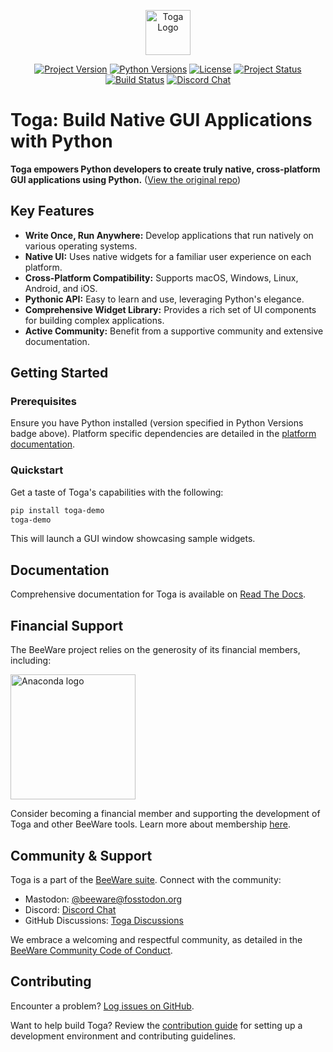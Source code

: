 <!-- Improved README for Toga -->

<!-- Project Logo -->
<p align="center">
  <img src="https://beeware.org/project/toga/toga.png" alt="Toga Logo" width="72">
</p>

<!-- Badges (Optional, but good for status) -->
<p align="center">
  <a href="https://pypi.python.org/pypi/toga"><img src="https://img.shields.io/pypi/v/toga.svg" alt="Project Version"></a>
  <a href="https://pypi.python.org/pypi/toga"><img src="https://img.shields.io/pypi/pyversions/toga.svg" alt="Python Versions"></a>
  <a href="https://github.com/beeware/toga/blob/main/LICENSE"><img src="https://img.shields.io/pypi/l/toga.svg" alt="License"></a>
  <a href="https://pypi.python.org/pypi/toga"><img src="https://img.shields.io/pypi/status/toga.svg" alt="Project Status"></a>
  <a href="https://github.com/beeware/toga/actions"><img src="https://github.com/beeware/toga/workflows/CI/badge.svg?branch=main" alt="Build Status"></a>
  <a href="https://beeware.org/bee/chat/"><img src="https://img.shields.io/discord/836455665257021440?label=Discord%20Chat&logo=discord&style=plastic" alt="Discord Chat"></a>
</p>

# Toga: Build Native GUI Applications with Python

**Toga empowers Python developers to create truly native, cross-platform GUI applications using Python.**  ([View the original repo](https://github.com/beeware/toga))

## Key Features

*   **Write Once, Run Anywhere:** Develop applications that run natively on various operating systems.
*   **Native UI:** Uses native widgets for a familiar user experience on each platform.
*   **Cross-Platform Compatibility:** Supports macOS, Windows, Linux, Android, and iOS.
*   **Pythonic API:** Easy to learn and use, leveraging Python's elegance.
*   **Comprehensive Widget Library:** Provides a rich set of UI components for building complex applications.
*   **Active Community:** Benefit from a supportive community and extensive documentation.

## Getting Started

### Prerequisites

Ensure you have Python installed (version specified in Python Versions badge above). Platform specific dependencies are detailed in the [platform documentation](https://toga.readthedocs.io/en/latest/reference/platforms/).

### Quickstart

Get a taste of Toga's capabilities with the following:

```bash
pip install toga-demo
toga-demo
```

This will launch a GUI window showcasing sample widgets.

## Documentation

Comprehensive documentation for Toga is available on [Read The Docs](https://toga.readthedocs.io).

## Financial Support

The BeeWare project relies on the generosity of its financial members, including:

<a href="https://anaconda.com/"><img src="https://beeware.org/community/members/anaconda/anaconda-large.png" alt="Anaconda logo" width="200"></a>

Consider becoming a financial member and supporting the development of Toga and other BeeWare tools.  Learn more about membership [here](https://beeware.org/community/members/).

## Community & Support

Toga is a part of the [BeeWare suite](https://beeware.org). Connect with the community:

*   Mastodon: [@beeware@fosstodon.org](https://fosstodon.org/@beeware)
*   Discord: [Discord Chat](https://beeware.org/bee/chat/)
*   GitHub Discussions: [Toga Discussions](https://github.com/beeware/toga/discussions)

We embrace a welcoming and respectful community, as detailed in the [BeeWare Community Code of Conduct](https://beeware.org/community/behavior/).

## Contributing

Encounter a problem?  [Log issues on GitHub](https://github.com/beeware/toga/issues).

Want to help build Toga?  Review the [contribution guide](https://toga.readthedocs.io/en/latest/how-to/contribute/index.html) for setting up a development environment and contributing guidelines.